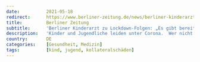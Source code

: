 ```yaml
---
date:          2021-05-18
redirect:      https://www.berliner-zeitung.de/news/berliner-kinderarzt-zu-lockdown-folgen-es-gibt-bereits-triage-in-psychiatrien-li.159604
title:         Berliner Zeitung
subtitle:      'Berliner Kinderarzt zu Lockdown-Folgen: „Es gibt bereits Triage in Psychiatrien“'
description:   'Kinder und Jugendliche leiden unter Corona.  Wer nicht suizidgefährdet sei, wird in der Psychiatrie nicht mehr stationär behandelt, so Mediziner Jakob Maske.'
country:       DE
categories:    [Gesundheit, Medizin]
tags:          [kind, jugend, kollateralschäden]
---
```

